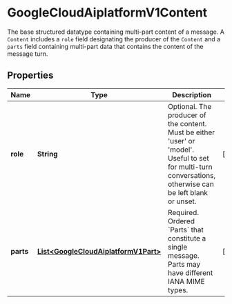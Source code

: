 

# GoogleCloudAiplatformV1Content

The base structured datatype containing multi-part content of a message. A `Content` includes a `role` field designating the producer of the `Content` and a `parts` field containing multi-part data that contains the content of the message turn.

## Properties

| Name | Type | Description | Notes |
|------------ | ------------- | ------------- | -------------|
|**role** | **String** | Optional. The producer of the content. Must be either &#39;user&#39; or &#39;model&#39;. Useful to set for multi-turn conversations, otherwise can be left blank or unset. |  [optional] |
|**parts** | [**List&lt;GoogleCloudAiplatformV1Part&gt;**](GoogleCloudAiplatformV1Part.md) | Required. Ordered &#x60;Parts&#x60; that constitute a single message. Parts may have different IANA MIME types. |  [optional] |



